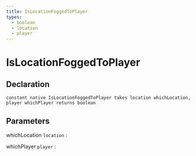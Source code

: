 ```yaml
---
title: IsLocationFoggedToPlayer
types:
  - boolean
  - location
  - player
---
```


# IsLocationFoggedToPlayer

## Declaration

```jass
constant native IsLocationFoggedToPlayer takes location whichLocation, player whichPlayer returns boolean
```

## Parameters
whichLocation `location`
: 

whichPlayer `player`
: 
